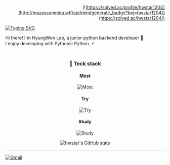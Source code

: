<div align='right'>
  
  [![https://solved.ac/profile/hwstar1204](http://mazassumnida.wtf/api/mini/generate_badge?boj=hwstar1204)](https://solved.ac/hwstar1204/)
  
</div>

[![Typing SVG](https://readme-typing-svg.demolab.com?font=Fira+Code&weight=900&pause=1000&color=778899&width=435&lines=Welcome+to+my+Github+%F0%9F%91%8B+)](https://git.io/typing-svg)

Hi there! I`m HyungWon Lee, a junior python backend developer 🙏 </br>
I enjoy developing with Pythonic Python. ⚡️

#
<div align='center'>

### 🚀 Teck stack

  #### Most
  ![Most](https://skillicons.dev/icons?i=py,django,mysql,docker,github,aws)
  #### Try
  ![Try](https://skillicons.dev/icons?i=java,nodejs,sqlite,nginx,githubactions,azure)
  #### Study
  ![Study](https://skillicons.dev/icons?i=redis,rabbitmq,kubernetes)

[![hwstar's GitHub stats](https://github-readme-stats.vercel.app/api?username=hwstar-1204&theme=swift&hide_border=true)](https://github.com/anuraghazra/github-readme-stats)

</div>

---
[![Gmail](https://img.shields.io/badge/Gmail-D14836?style=for-the-badge&logo=gmail&logoColor=white)](mailto:hwstar1204@gmail.com)
